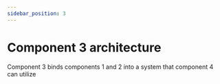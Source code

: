 ```yaml
---
sidebar_position: 3
---
```


# Component 3 architecture

Component 3 binds components 1 and 2 into a system that component 4 can utilize